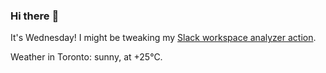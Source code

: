 ### Hi there :wave:

It's Wednesday! I might be tweaking my [Slack workspace analyzer action](https://github.com/bewuethr/slack-analyzer).

Weather in Toronto: sunny, at +25°C.
